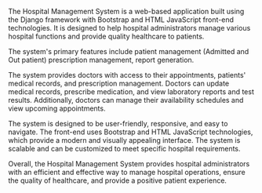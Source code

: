 The Hospital Management System is a web-based application built using the Django framework
with Bootstrap and HTML JavaScript front-end technologies. It is designed to help hospital administrators
manage various hospital functions and provide quality healthcare to patients.

The system's primary features include patient management (Admitted and Out patient) prescription management,
report generation.

The system provides doctors with access to their appointments, patients' medical records, and prescription management. Doctors 
can update medical records, prescribe medication, and view laboratory reports and test results. 
Additionally, doctors can manage their availability schedules and view upcoming appointments.



The system is designed to be user-friendly, responsive, and easy to navigate. The front-end uses Bootstrap and HTML JavaScript technologies,
which provide a modern and visually appealing interface. The system is scalable and can be customized to meet specific hospital requirements.

Overall, the Hospital Management System provides hospital administrators 
with an efficient and effective way to manage hospital operations, ensure the quality of healthcare, and provide a positive patient experience.
